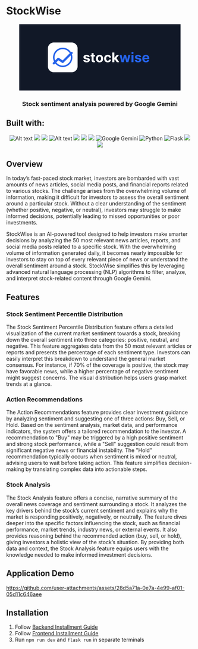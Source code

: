 # StockWise
<div align="center">
  <img alt="banner" src="https://github.com/benson-fm/stockwise/blob/main/frontend/src/assets/logoTitle.png">

  ### Stock sentiment analysis powered by Google Gemini
</div>


## Built with:
<div align="center">
  <img alt="Alt text" src="https://img.shields.io/badge/JavaScript-F7DF1E.svg?style=for-the-badge&logo=JavaScript&logoColor=black"/>
  <img src=https://img.shields.io/badge/React-61DAFB.svg?style=for-the-badge&logo=React&logoColor=black>
  <img src=https://img.shields.io/badge/Tailwind%20CSS-06B6D4.svg?style=for-the-badge&logo=Tailwind-CSS&logoColor=white>
  <img alt="Alt text" src="https://img.shields.io/badge/DaisyUI-5A0EF8.svg?style=for-the-badge&logo=DaisyUI&logoColor=white" />
  <img src=https://img.shields.io/badge/Framer-0055FF.svg?style=for-the-badge&logo=Framer&logoColor=white>
  <img src=https://img.shields.io/badge/Vite-646CFF.svg?style=for-the-badge&logo=Vite&logoColor=white>
  <img src=https://img.shields.io/badge/Node.js-5FA04E.svg?style=for-the-badge&logo=nodedotjs&logoColor=white>
  <img src=https://img.shields.io/badge/Google%20Gemini-886FBF?style=for-the-badge&logo=googlebard&logoColor=fff alt="Google Gemini">
  <img src="https://img.shields.io/badge/Python-3776AB.svg?style=for-the-badge&logo=Python&logoColor=white" alt="Python">
  <img src="https://img.shields.io/badge/Flask-000000.svg?style=for-the-badge&logo=Flask&logoColor=white" alt="Flask">
  <img src=https://img.shields.io/badge/Firebase-DD2C00.svg?style=for-the-badge&logo=Firebase&logoColor=white>
  <img src=https://img.shields.io/badge/Anaconda-44A833.svg?style=for-the-badge&logo=Anaconda&logoColor=white>
  
</div>

## Overview
In today’s fast-paced stock market, investors are bombarded with vast amounts of news articles, social media posts, and financial reports related to various stocks. The challenge arises from the overwhelming volume of information, making it difficult for investors to assess the overall sentiment around a particular stock. Without a clear understanding of the sentiment (whether positive, negative, or neutral), investors may struggle to make informed decisions, potentially leading to missed opportunities or poor investments.

StockWise is an AI-powered tool designed to help investors make smarter decisions by analyzing the 50 most relevant news articles, reports, and social media posts related to a specific stock. With the overwhelming volume of information generated daily, it becomes nearly impossible for investors to stay on top of every relevant piece of news or understand the overall sentiment around a stock. StockWise simplifies this by leveraging advanced natural language processing (NLP) algorithms to filter, analyze, and interpret stock-related content through Google Gemini.

## Features
### Stock Sentiment Percentile Distribution
The Stock Sentiment Percentile Distribution feature offers a detailed visualization of the current market sentiment towards a stock, breaking down the overall sentiment into three categories: positive, neutral, and negative. This feature aggregates data from the 50 most relevant articles or reports and presents the percentage of each sentiment type. Investors can easily interpret this breakdown to understand the general market consensus. For instance, if 70% of the coverage is positive, the stock may have favorable news, while a higher percentage of negative sentiment might suggest concerns. The visual distribution helps users grasp market trends at a glance.

### Action Recommendations
The Action Recommendations feature provides clear investment guidance by analyzing sentiment and suggesting one of three actions: Buy, Sell, or Hold. Based on the sentiment analysis, market data, and performance indicators, the system offers a tailored recommendation to the investor. A recommendation to "Buy" may be triggered by a high positive sentiment and strong stock performance, while a "Sell" suggestion could result from significant negative news or financial instability. The "Hold" recommendation typically occurs when sentiment is mixed or neutral, advising users to wait before taking action. This feature simplifies decision-making by translating complex data into actionable steps.

### Stock Analysis
The Stock Analysis feature offers a concise, narrative summary of the overall news coverage and sentiment surrounding a stock. It analyzes the key drivers behind the stock’s current sentiment and explains why the market is responding positively, negatively, or neutrally. The feature dives deeper into the specific factors influencing the stock, such as financial performance, market trends, industry news, or external events. It also provides reasoning behind the recommended action (buy, sell, or hold), giving investors a holistic view of the stock’s situation. By providing both data and context, the Stock Analysis feature equips users with the knowledge needed to make informed investment decisions.

## Application Demo
https://github.com/user-attachments/assets/28d5a71a-0e7a-4e99-af01-05d11c646aee

## Installation
1. Follow [Backend Installment Guide](https://github.com/benson-fm/stockwise/tree/main/backend)
2. Follow [Frontend Installment Guide](https://github.com/benson-fm/stockwise/tree/main/frontend)
3. Run `npm run dev` and `flask run` in separate terminals
